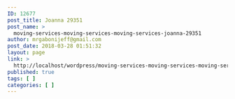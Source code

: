 ```yaml
---
ID: 12677
post_title: Joanna 29351
post_name: >
  moving-services-moving-services-moving-services-joanna-29351
author: mrgabonijeff@gmail.com
post_date: 2018-03-28 01:51:32
layout: page
link: >
  http://localhost/wordpress/moving-services-moving-services-moving-services-joanna-29351/
published: true
tags: [ ]
categories: [ ]
---
```

